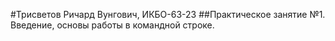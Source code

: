 #Трисветов Ричард Вунгович, ИКБО-63-23
##Практическое занятие №1. Введение, основы работы в командной строке.
